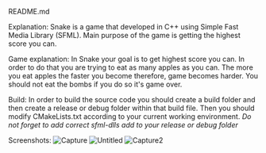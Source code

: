 README.md

Explanation:
Snake is a game that developed in C++ using Simple Fast Media Library (SFML).
Main purpose of the game is getting the highest score you can.

Game explanation:
In Snake your goal is to get highest score you can.
In order to do that you are trying to eat as many apples as you can.
The more you eat apples the faster you become therefore, game becomes harder.
You should not eat the bombs if you do so it's game over.

Build:
In order to build the source code you should create a build folder and then create a release or debug folder within that build file.
Then you should modify CMakeLists.txt according to your current working environment.
*Do not forget to add correct sfml-dlls add to your release or debug folder*

Screenshots:
![Capture](https://user-images.githubusercontent.com/112761562/204375742-d1e2b4e0-36d1-4ff1-b8be-402de80bfe42.PNG)
![Untitled](https://user-images.githubusercontent.com/112761562/204375750-f6a8133c-606c-4685-9ddc-fc8b54192d99.png)
![Capture2](https://user-images.githubusercontent.com/112761562/204375763-684c8759-43a0-4351-a11b-534edc1da352.PNG)
